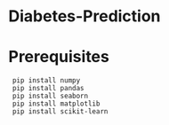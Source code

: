 # Diabetes-Prediction
# Prerequisites
     pip install numpy
     pip install pandas
     pip install seaborn
     pip install matplotlib
     pip install scikit-learn
